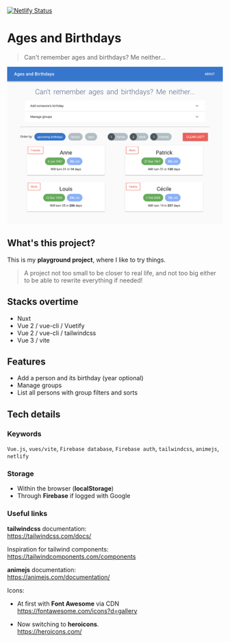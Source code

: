 [![Netlify Status](https://api.netlify.com/api/v1/badges/e9b41512-6a6f-4fac-818d-59c647708925/deploy-status)](https://app.netlify.com/sites/ages-and-birthdays/deploys)

# Ages and Birthdays

> Can't remember ages and birthdays? Me neither...

![Alt text](screenshot-readme.png?raw=true 'App screenshot')

## What's this project?

This is my **playground project**, where I like to try things.

> A project not too small to be closer to real life,
> and not too big either to be able to rewrite everything
> if needed!

## Stacks overtime

- Nuxt
- Vue 2 / vue-cli / Vuetify
- Vue 2 / vue-cli / tailwindcss
- Vue 3 / vite

## Features

- Add a person and its birthday (year optional)
- Manage groups
- List all persons with group filters and sorts

## Tech details

### Keywords

`Vue.js`, `vues/vite`,
`Firebase database`, `Firebase auth`,
`tailwindcss`, `animejs`,
`netlify`

### Storage

- Within the browser (**localStorage**)
- Through **Firebase** if logged with Google 

### Useful links

**tailwindcss** documentation:  
https://tailwindcss.com/docs/

Inspiration for tailwind components:  
https://tailwindcomponents.com/components

**animejs** documentation:  
https://animejs.com/documentation/

Icons:  
- At first with **Font Awesome** via CDN  
https://fontawesome.com/icons?d=gallery

- Now switching to **heroicons**.  
https://heroicons.com/
